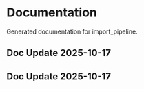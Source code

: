 # Documentation

Generated documentation for import_pipeline.

## Doc Update 2025-10-17

## Doc Update 2025-10-17
